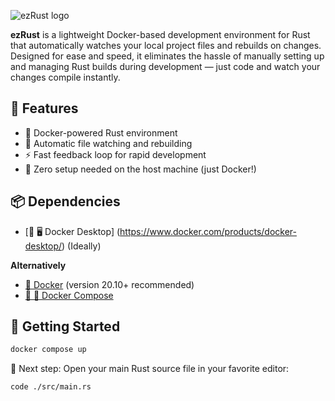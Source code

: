 ![ezRust logo](https://mullerdigital.com/external_assets/github/ezrust/ezrust-logo.png)

**ezRust** is a lightweight Docker-based development environment for Rust that automatically watches your local project files and rebuilds on changes. Designed for ease and speed, it eliminates the hassle of manually setting up and managing Rust builds during development — just code and watch your changes compile instantly.

## 🚀 Features

- 🐳 Docker-powered Rust environment
- 🔄 Automatic file watching and rebuilding
- ⚡ Fast feedback loop for rapid development
- 🔧 Zero setup needed on the host machine (just Docker!)

## 📦 Dependencies
- [🐳 🖥️ Docker Desktop] (https://www.docker.com/products/docker-desktop/) (Ideally)

**Alternatively**
- [🐳 Docker](https://docs.docker.com/get-docker/) (version 20.10+ recommended)
- [🐳 📖 Docker Compose](https://docs.docker.com/compose/)

## 🧭 Getting Started

```bash
docker compose up
```

📝 Next step:
Open your main Rust source file in your favorite editor: 
```bash
code ./src/main.rs
```
